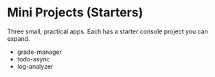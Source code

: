 # Mini Projects (Starters)

Three small, practical apps. Each has a starter console project you can expand.

- grade-manager
- todo-async
- log-analyzer

